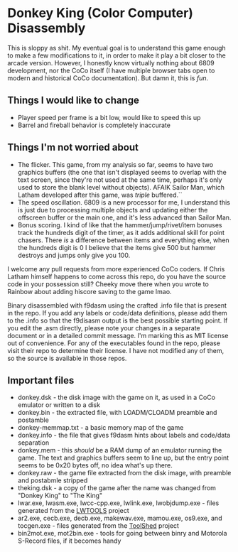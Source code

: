 # Donkey King (Color Computer) Disassembly

This is sloppy as shit. My eventual goal is to understand this game enough to make a few modifications to it, in order to make it play a bit closer to the arcade version. However, I honestly know virtually nothing about 6809 development, nor the CoCo itself (I have multiple browser tabs open to modern and historical CoCo documentation). But damn it, this is *fun*.

## Things I would like to change
* Player speed per frame is a bit low, would like to speed this up
* Barrel and fireball behavior is completely inaccurate

## Things I'm not worried about
* The flicker. This game, from my analysis so far, seems to have two graphics buffers (the one that isn't displayed seems to overlap with the text screen, since they're not used at the same time, perhaps it's only used to store the blank level without objects). AFAIK Sailor Man, which Latham developed after this game, was *triple* buffered.``
* The speed oscillation. 6809 is a new processor for me, I understand this is just due to processing multiple objects and updating either the offscreen buffer or the main one, and it's less advanced than Sailor Man.
* Bonus scoring. I kind of like that the hammer/jump/rivet/item bonuses track the hundreds digit of the timer, as it adds additional skill for point chasers. There *is* a difference between items and everything else, when the hundreds digit is 0 I believe that the items give 500 but hammer destroys and jumps only give you 100.

I welcome any pull requests from more experienced CoCo coders. If Chris Latham himself happens to come across this repo, do you have the source code in your possession still? Cheeky move there when you wrote to Rainbow about adding hiscore saving to the game lmao.

Binary disassembled with f9dasm using the crafted .info file that is present in the repo. If you add any labels or code/data definitions, please add them to the .info so that the f9disasm output is the best possible starting point. If you edit the .asm directly, please note your changes in a separate document or in a detailed commit message. I'm marking this as MIT license out of convenience. For any of the executables found in the repo, please visit their repo to determine their license. I have not modified any of them, so the source is available in those repos.

## Important files
* donkey.dsk - the disk image with the game on it, as used in a CoCo emulator or written to a disk
* donkey.bin - the extracted file, with LOADM/CLOADM preamble and postamble
* donkey-memmap.txt - a basic memory map of the game
* donkey.info - the file that gives f9dasm hints about labels and code/data separation
* donkey.mem - this *should* be a RAM dump of an emulator running the game. The text and graphics buffers seem to line up, but the entry point seems to be 0x20 bytes off, no idea what's up there.
* donkey.raw - the game file extracted from the disk image, with preamble and postabmle stripped
* theking.dsk - a copy of the game after the name was changed from "Donkey King" to "The King"
* lwar.exe, lwasm.exe, lwcc-cpp.exe, lwlink.exe, lwobjdump.exe - files generated from the [LWTOOLS](http://www.lwtools.ca) project
* ar2.exe, cecb.exe, decb.exe, makewav.exe, mamou.exe, os9.exe, and tocgen.exe - files generated from the [ToolShed](https://github.com/n6il/toolshed) project
* bin2mot.exe, mot2bin.exe - tools for going between binry and Motorola S-Record files, if it becomes handy